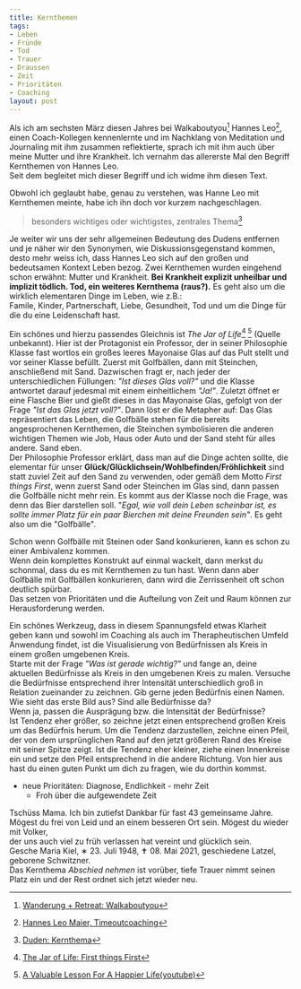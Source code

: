 ```yaml
---
title: Kernthemen
tags:
- Leben
- Fründe
- Tod
- Trauer
- Draussen
- Zeit 
- Prioritäten
- Coaching
layout: post
---
```

Als ich am sechsten März diesen Jahres bei Walkaboutyou[^way] Hannes Leo[^hannes],
einen Coach-Kollegen kennenlernte und im Nachklang von Meditation und Journaling
mit ihm zusammen reflektierte, 
sprach ich mit ihm auch über meine Mutter und ihre Krankheit.
Ich vernahm das allererste Mal den Begriff Kernthemen von Hannes Leo.  
Seit dem begleitet mich dieser Begriff und ich widme ihm diesen Text.<!--break-->

Obwohl ich geglaubt habe, genau zu verstehen, 
was Hanne Leo mit Kernthemen meinte, habe ich ihn doch vor kurzem nachgeschlagen.

> besonders wichtiges oder wichtigstes, zentrales Thema[^duden]

Je weiter wir uns der sehr allgemeinen Bedeutung des Dudens entfernen 
und je näher wir den Synonymen, wie Diskussionsgegenstand kommen,
desto mehr weiss ich, 
dass Hannes Leo sich auf den großen und bedeutsamen Kontext Leben bezog.
Zwei Kernthemen wurden eingehend schon erwähnt: Mutter und Krankheit.
**Bei Krankheit explizit unheilbar und implizit tödlich. Tod, ein weiteres Kernthema (raus?).**
Es geht also um die wirklich elementaren Dinge im Leben, wie z.B.:  
Famile, Kinder, Partnerschaft, Liebe, Gesundheit, Tod 
und um die Dinge für die du eine Leidenschaft hast.

Ein schönes und hierzu passendes Gleichnis 
ist *The Jar of Life*[^jar1] [^jar2] (Quelle unbekannt).
Hier ist der Protagonist ein Professor, der in seiner Philosophie Klasse fast wortlos
ein großes leeres Mayonaise Glas auf das Pult stellt und vor seiner Klasse befüllt.
Zuerst mit Golfbällen, dann mit Steinchen, anschließend mit Sand. 
Dazwischen fragt er, nach jeder der unterschiedlichen Füllungen: *"Ist dieses Glas voll?"*
und die Klasse antwortet darauf jedesmal mit einem einheitlichem *"Ja!"*.
Zuletzt öffnet er eine Flasche Bier und gießt dieses in das Mayonaise Glas,
gefolgt von der Frage *"Ist das Glas jetzt voll?"*.
Dann löst er die Metapher auf: 
Das Glas repräsentiert das Leben, 
die Golfbälle stehen für die bereits angesprochenen Kernthemen, 
die Steinchen symbolisieren die anderen wichtigen Themen wie Job, Haus oder Auto
und der Sand steht für alles andere. Sand eben.  
Der Philosophie Professor erklärt,
dass man auf die Dinge achten sollte, 
die elementar für unser **Glück/Glücklichsein/Wohlbefinden/Fröhlichkeit** sind
statt zuviel Zeit auf den Sand zu verwenden,
oder gemäß dem Motto *First things First*, wenn zuerst Sand oder Steinchen im Glas sind,
dann passen die Golfbälle nicht mehr rein.
Es kommt aus der Klasse noch die Frage, was denn das Bier darstellen soll.
"*Egal, wie voll dein Leben scheinbar ist, 
es sollte immer Platz für ein paar Bierchen mit deine Freunden sein"*.
Es geht also um die "Golfbälle".

Schon wenn Golfbälle mit Steinen oder Sand konkurieren, 
kann es schon zu einer Ambivalenz kommen.   
Wenn dein komplettes Konstrukt auf einmal wackelt, 
dann merkst du schonmal, dass du es mit Kernthemen zu tun hast.
Wenn dann aber Golfbälle mit Golfbällen konkurieren,
dann wird die Zerrissenheit oft schon deutlich spürbar.  
Das setzen von Prioritäten und die Aufteilung von Zeit und Raum 
können zur Herausforderung werden.

Ein schönes Werkzeug, dass in diesem Spannungsfeld etwas Klarheit geben kann 
und sowohl im Coaching als auch im Therapheutischen Umfeld Anwendung findet, 
ist die Visualisierung von Bedürfnissen als Kreis in einem großen umgebenen Kreis.  
Starte mit der Frage *"Was ist gerade wichtig?"* und fange an,
deine aktuellen Bedürfnisse als Kreis in den umgebenen Kreis zu malen.
Versuche die Bedürfnisse entsprechend ihrer Intensität unterschiedlich groß
in Relation zueinander zu zeichnen. 
Gib gerne jeden Bedürfnis einen Namen.  
Wie sieht das erste Bild aus? Sind alle Bedürfnisse da?  
Wenn ja, passen die Ausprägung bzw. die Intensität der Bedürfnisse?  
Ist Tendenz eher größer, so zeichne jetzt einen entsprechend großen Kreis
um das Bedürfnis herum. 
Um die Tendenz darzustellen, zeichne einen Pfeil, 
der von dem ursprünglichen Rand 
auf den jetzt größeren Rand des Kreise mit seiner Spitze zeigt.
Ist die Tendenz eher kleiner, ziehe einen Innenkreise ein
und setze den Pfeil entsprechend in die andere Richtung.
Von hier aus hast du einen guten Punkt um dich zu fragen, 
wie du dorthin kommst.

  - neue Prioritäten: Diagnose, Endlichkeit - mehr Zeit
    - Froh über die aufgewendete Zeit

Tschüss Mama. Ich bin zutiefst Dankbar für fast 43 gemeinsame Jahre.  
Mögest du frei von Leid und an einem besseren Ort sein.
Mögest du wieder mit Volker,  
der uns auch viel zu früh verlassen hat vereint und glücklich sein.   
Gesche Maria Kiel, ∗ 23. Juli 1948, ✝ 08. Mai 2021, geschiedene Latzel, geborene Schwitzner.  
Das Kernthema *Abschied nehmen* ist vorüber, 
tiefe Trauer nimmt seinen Platz ein und der Rest ordnet sich jetzt wieder neu.


[^way]: [Wanderung + Retreat: Walkaboutyou](https://walkaboutyou.org/)
[^hannes]: [Hannes Leo Maier, Timeoutcoaching](https://www.timeoutcoaching.ch)
[^duden]: [Duden: Kernthema](https://www.duden.de/rechtschreibung/Kernthema)
[^jar1]: [The Jar of Life: First things First](https://balancedaction.me/2012/10/17/the-jar-of-life-first-things-first/)
[^jar2]: [A Valuable Lesson For A Happier Life(youtube)](https://www.youtube.com/watch?v=SqGRnlXplx0)
